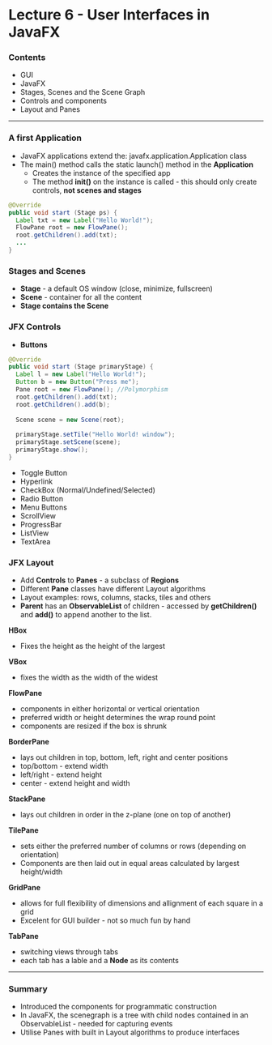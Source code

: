 # Lecture 6 - User Interfaces in JavaFX
### Contents
- GUI
- JavaFX
- Stages, Scenes and the Scene Graph
- Controls and components
- Layout and Panes

---
### A first Application
- JavaFX applications extend the: javafx.application.Application class
- The main() method calls the static launch() method in the **Application**
  - Creates the instance of the specified app
  - The method **init()** on the instance is called - this should only create controls, **not scenes and stages**

```java
@Override
public void start (Stage ps) {
  Label txt = new Label("Hello World!");
  FlowPane root = new FlowPane();
  root.getChildren().add(txt);
  ...
}
```

### Stages and Scenes
- **Stage** - a default OS window (close, minimize, fullscreen)
- **Scene** - container for all the content
- **Stage contains the Scene**

### JFX Controls
 - **Buttons**
```java
@Override
public void start (Stage primaryStage) {
  Label l = new Label("Hello World!");
  Button b = new Button("Press me");
  Pane root = new FlowPane(); //Polymorphism
  root.getChildren().add(txt);
  root.getChildren().add(b);
  
  Scene scene = new Scene(root);
  
  primaryStage.setTile("Hello World! window");
  primaryStage.setScene(scene);
  primaryStage.show();
}
```
- Toggle Button
- Hyperlink
- CheckBox (Normal/Undefined/Selected)
- Radio Button
- Menu Buttons
- ScrollView
- ProgressBar
- ListView
- TextArea

### JFX Layout
- Add **Controls** to **Panes** - a subclass of **Regions**
- Different **Pane** classes have different Layout algorithms
- Layout examples: rows, columns, stacks, tiles and others
- **Parent** has an **ObservableList** of children - accessed by **getChildren()** and **add()** to append another to the list.

**HBox**
- Fixes the height as the height of the largest

**VBox**
- fixes the width as the width of the widest

**FlowPane**
- components in either horizontal or vertical orientation
- preferred width or height determines the wrap round point
- components are resized if the box is shrunk

**BorderPane**
- lays out children in top, bottom, left, right and center positions
- top/bottom - extend width
- left/right - extend height
- center - extend height and width

**StackPane**
- lays out children in order in the z-plane (one on top of another)

**TilePane**
- sets either the preferred number of columns or rows (depending on orientation)
- Components are then laid out in equal areas calculated by largest height/width

**GridPane**
- allows for full flexibility of dimensions and allignment of each square in a grid
- Excelent for GUI builder - not so much fun by hand

**TabPane**
- switching views through tabs
- each tab has a lable and a **Node** as its contents

---
### Summary
- Introduced the components for programmatic construction
- In JavaFX, the scenegraph is a tree with child nodes contained in an ObservableList - needed for capturing events
- Utilise Panes with built in Layout algorithms to produce interfaces